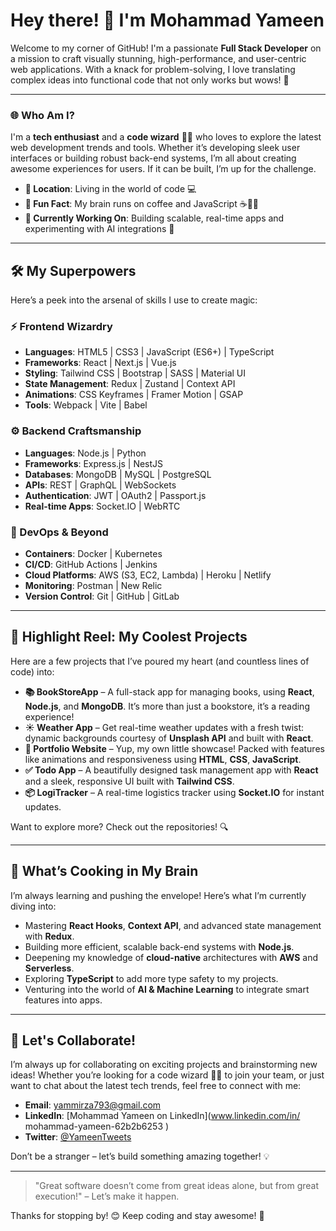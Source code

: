 # Hey there! 👋 I'm Mohammad Yameen

Welcome to my corner of GitHub! I'm a passionate **Full Stack Developer** on a mission to craft visually stunning, high-performance, and user-centric web applications. With a knack for problem-solving, I love translating complex ideas into functional code that not only works but wows! 🚀

---

### 🌐 Who Am I?

I'm a **tech enthusiast** and a **code wizard** 🧙‍♂️ who loves to explore the latest web development trends and tools. Whether it’s developing sleek user interfaces or building robust back-end systems, I’m all about creating awesome experiences for users. If it can be built, I’m up for the challenge.

- **📍 Location**: Living in the world of code 💻
- **🧠 Fun Fact**: My brain runs on coffee and JavaScript ☕🧑‍💻
- **🔭 Currently Working On**: Building scalable, real-time apps and experimenting with AI integrations 🤖

---

## 🛠️ My Superpowers

Here’s a peek into the arsenal of skills I use to create magic:

### ⚡ Frontend Wizardry
- **Languages**: HTML5 | CSS3 | JavaScript (ES6+) | TypeScript
- **Frameworks**: React | Next.js | Vue.js
- **Styling**: Tailwind CSS | Bootstrap | SASS | Material UI
- **State Management**: Redux | Zustand | Context API
- **Animations**: CSS Keyframes | Framer Motion | GSAP
- **Tools**: Webpack | Vite | Babel

### ⚙️ Backend Craftsmanship
- **Languages**: Node.js | Python
- **Frameworks**: Express.js | NestJS
- **Databases**: MongoDB | MySQL | PostgreSQL
- **APIs**: REST | GraphQL | WebSockets
- **Authentication**: JWT | OAuth2 | Passport.js
- **Real-time Apps**: Socket.IO | WebRTC

### 🚀 DevOps & Beyond
- **Containers**: Docker | Kubernetes
- **CI/CD**: GitHub Actions | Jenkins
- **Cloud Platforms**: AWS (S3, EC2, Lambda) | Heroku | Netlify
- **Monitoring**: Postman | New Relic
- **Version Control**: Git | GitHub | GitLab

---

## 🌟 Highlight Reel: My Coolest Projects

Here are a few projects that I’ve poured my heart (and countless lines of code) into:

- **📚 BookStoreApp** – A full-stack app for managing books, using **React**, **Node.js**, and **MongoDB**. It’s more than just a bookstore, it’s a reading experience!
- **☀️ Weather App** – Get real-time weather updates with a fresh twist: dynamic backgrounds courtesy of **Unsplash API** and built with **React**.
- **💼 Portfolio Website** – Yup, my own little showcase! Packed with features like animations and responsiveness using **HTML**, **CSS**, **JavaScript**.
- **✅ Todo App** – A beautifully designed task management app with **React** and a sleek, responsive UI built with **Tailwind CSS**.
- **📦 LogiTracker** – A real-time logistics tracker using **Socket.IO** for instant updates.

Want to explore more? Check out the repositories! 🔍

---

## 🌱 What’s Cooking in My Brain

I’m always learning and pushing the envelope! Here’s what I’m currently diving into:

- Mastering **React Hooks**, **Context API**, and advanced state management with **Redux**.
- Building more efficient, scalable back-end systems with **Node.js**.
- Deepening my knowledge of **cloud-native** architectures with **AWS** and **Serverless**.
- Exploring **TypeScript** to add more type safety to my projects.
- Venturing into the world of **AI & Machine Learning** to integrate smart features into apps.

---

## 🚀 Let's Collaborate!

I’m always up for collaborating on exciting projects and brainstorming new ideas! Whether you’re looking for a code wizard 🧙‍♂️ to join your team, or just want to chat about the latest tech trends, feel free to connect with me:

- **Email**: [yammirza793@gmail.com](mailto:your-email@example.com)
- **LinkedIn**: [Mohammad Yameen on LinkedIn](www.linkedin.com/in/
mohammad-yameen-62b2b6253
)
- **Twitter**: [@YameenTweets](https://twitter.com/your-profile)

Don’t be a stranger – let’s build something amazing together! 💡

---

> "Great software doesn’t come from great ideas alone, but from great execution!" – Let’s make it happen.

Thanks for stopping by! 😊 Keep coding and stay awesome! 🚀
